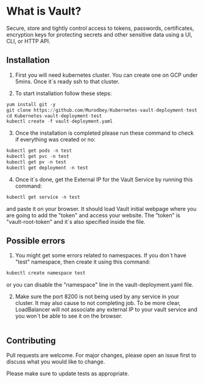 # What is Vault?

Secure, store and tightly control access to tokens, passwords, certificates, encryption keys for protecting secrets and other sensitive data using a UI, CLI, or HTTP API.

## Installation

1. First you will need kubernetes cluster. You can create one on GCP under 5mins. Once it`s ready ssh to that cluster. 

2. To start installation follow these steps:
```python
yum install git -y
git clone https://github.com/Murodbey/Kubernetes-vault-deployment-test.git
cd Kubernetes-vault-deployment-test
kubectl create -f vault-deployment.yaml
```
3. Once the installation is completed please run these command to check if everything was created or no:

```python
kubectl get pods -n test
kubectl get pvc -n test
kubectl get pv -n test
kubectl get deployment -n test
```
4. Once it`s done, get the External IP for the Vault Service by running this command:

```python
kubectl get service -n test
```

and paste it on your browser. It should load Vault initial webpage where you are going to add the "token" and access your website. The "token" is "vault-root-token" and it`s also specified inside the file. 

## Possible errors

1. You might get some errors related to namespaces. If you don`t have "test" namespace, then create it using this command:

```python
kubectl create namespace test
```

or you can disable the "namespace" line in the vault-deployment.yaml file.

2. Make sure the port 8200 is not being used by any service in your cluster. It may also cause to not completing job. To be more clear, LoadBalancer will not associate any external IP to your vault service and you won`t be able to see it on the browser.
```python

```

## Contributing
Pull requests are welcome. For major changes, please open an issue first to discuss what you would like to change.

Please make sure to update tests as appropriate.


